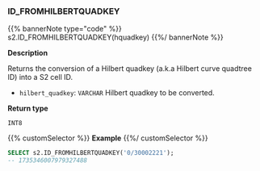 ### ID_FROMHILBERTQUADKEY

{{% bannerNote type="code" %}}
s2.ID_FROMHILBERTQUADKEY(hquadkey)
{{%/ bannerNote %}}

**Description**

Returns the conversion of a Hilbert quadkey (a.k.a Hilbert curve quadtree ID) into a S2 cell ID.

* `hilbert_quadkey`: `VARCHAR` Hilbert quadkey to be converted.

**Return type**

`INT8`

{{% customSelector %}}
**Example**
{{%/ customSelector %}}

```sql
SELECT s2.ID_FROMHILBERTQUADKEY('0/30002221');
-- 1735346007979327488
```